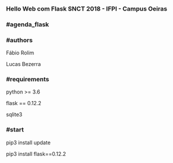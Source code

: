 <h3>Hello Web com Flask SNCT 2018 - IFPI - Campus Oeiras <h3>

<h3>#agenda_flask</h3>

<h3>#authors</h3>
<p>Fábio Rolim<p>
<p>Lucas Bezerra</p>


<h3>#requirements</h3>
<p>python >= 3.6</p>
<p>flask == 0.12.2</p>
<p>sqlite3</p>

<h3>#start</h3>
<p>pip3 install update</p>
<p>pip3 install flask==0.12.2</p>

